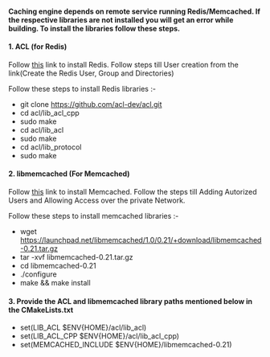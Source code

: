 #### Caching engine depends on remote service running Redis/Memcached. If the respective libraries are not installed you will get an error while building.  To install the libraries follow these steps.

#### 1.  ACL (for Redis)


Follow [this](https://www.digitalocean.com/community/tutorials/how-to-install-and-configure-redis-on-ubuntu-16-04) link to install Redis. Follow steps till User creation from the link(Create the Redis User, Group and Directories)

Follow these steps to install Redis libraries :-

- git clone https://github.com/acl-dev/acl.git
- cd acl/lib_acl_cpp
- sudo make
- cd acl/lib_acl
- sudo make
- cd acl/lib_protocol
- sudo make

	  
#### 2. libmemcached (For Memcached)


Follow [this](https://www.digitalocean.com/community/tutorials/how-to-install-and-secure-memcached-on-ubuntu-16-04) link to install Memcached. Follow the steps till Adding Autorized Users and Allowing Access over the private Network. 

Follow these steps to install memcached libraries :-

- wget https://launchpad.net/libmemcached/1.0/0.21/+download/libmemcached-0.21.tar.gz
- tar -xvf libmemcached-0.21.tar.gz
- cd libmemcached-0.21
- ./configure	
-  make && make install


#### 3. Provide the ACL and libmemcached library paths mentioned below in the CMakeLists.txt

- set(LIB_ACL $ENV{HOME}/acl/lib_acl)
- set(LIB_ACL_CPP $ENV{HOME}/acl/lib_acl_cpp)
- set(MEMCACHED_INCLUDE $ENV{HOME}/libmemcached-0.21)
